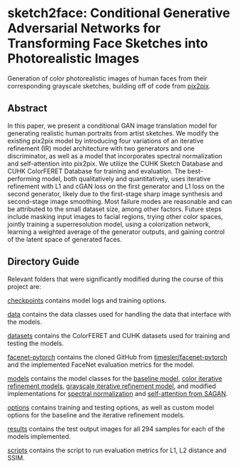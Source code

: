 # sketch2face: Conditional Generative Adversarial Networks for Transforming Face Sketches into Photorealistic Images
Generation of color photorealistic images of human faces from their corresponding grayscale sketches, building off of code from [pix2pix](https://github.com/junyanz/pytorch-CycleGAN-and-pix2pix).

## Abstract
In this paper, we present a conditional GAN image translation model for generating realistic human portraits from artist sketches. We modify the existing pix2pix model by introducing four variations of an iterative refinement (IR) model architecture with two generators and one discriminator, as well as a model that incorporates spectral normalization and self-attention into pix2pix. We utilize the CUHK Sketch Database and CUHK ColorFERET Database for training and evaluation. The best-performing model, both qualitatively and quantitatively, uses iterative refinement with L1 and cGAN loss on the first generator and L1 loss on the second generator, likely due to the first-stage sharp image synthesis and second-stage image smoothing. Most failure modes are reasonable and can be attributed to the small dataset size, among other factors. Future steps include masking input images to facial regions, trying other color spaces, jointly training a superresolution model, using a colorization network, learning a weighted average of the generator outputs, and gaining control of the latent space of generated faces.

## Directory Guide
Relevant folders that were significantly modified during the course of this project are:

[checkpoints](checkpoints/) contains model logs and training options.

[data](data/) contains the data classes used for handling the data that interface with the models.

[datasets](datasets/) contains the ColorFERET and CUHK datasets used for training and testing the models.

[facenet-pytorch](facenet-pytorch/) contains the cloned GitHub from [timesler/facenet-pytorch](https://github.com/timesler/facenet-pytorch?fbclid=IwAR0rPyB1nMOY12Z4VgBCn89Z4qrC7xoS_Z0wTN9dx0YXa44ZJzlm69muq8s) and the implemented FaceNet evaluation metrics for the model.

[models](models/) contains the model classes for the [baseline model](models/sketch2facebaseline_model.py), [color iterative refinement models](models/sketch2face_model.py), [grayscale iterative refinement model](models/sketch2faceg_model.py), and modified implementations for [spectral normalization](https://github.com/christiancosgrove/pytorch-spectral-normalization-gan) and [self-attention from SAGAN](https://github.com/heykeetae/Self-Attention-GAN/blob/master/sagan_models.py).

[options](options/) contains training and testing options, as well as custom model options for the baseline and the iterative refinement models.

[results](results/) contains the test output images for all 294 samples for each of the models implemented.

[scripts](scripts/) contains the script to run evaluation metrics for L1, L2 distance and SSIM.
